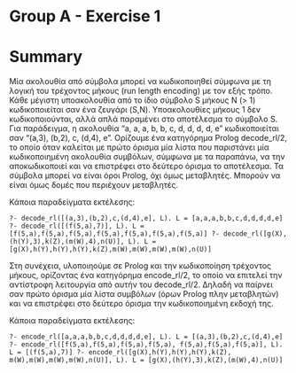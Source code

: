 # Group A - Exercise 1

# Summary

Μία ακολουθία από σύμβολα μπορεί να κωδικοποιηθεί σύμφωνα με τη λογική του τρέχοντος μήκους (run length encoding) με τον εξής τρόπο. Κάθε μέγιστη υποακολουθία από το ίδιο σύμβολο S μήκους N (> 1) κωδικοποιείται σαν ένα ζευγάρι (S,N). Υποακολουθίες μήκους 1 δεν κωδικοποιούνται, αλλά απλά παραμένει στο αποτέλεσμα το σύμβολο S. Για παράδειγμα, η ακολουθία “a, a, a, b, b, c, d, d, d, d, e” κωδικοποιείται σαν “(a,3), (b,2), c, (d,4), e”. Ορίζουμε ένα κατηγόρημα Prolog decode_rl/2, το οποίο όταν καλείται με πρώτο όρισμα μία λίστα που παριστάνει μία κωδικοποιημένη ακολουθία συμβόλων, σύμφωνα με τα παραπάνω, να την αποκωδικοποιεί και να επιστρέφει στο δεύτερο όρισμα το αποτέλεσμα. Τα σύμβολα μπορεί να είναι όροι Prolog, όχι όμως μεταβλητές. Μπορούν να είναι όμως δομές που περιέχουν μεταβλητές. 

Κάποια παραδείγματα εκτέλεσης:

`?- decode_rl([(a,3),(b,2),c,(d,4),e], L).
L = [a,a,a,b,b,c,d,d,d,d,e]
?- decode_rl([(f(5,a),7)], L).
L = [f(5,a),f(5,a),f(5,a),f(5,a),f(5,a),f(5,a),f(5,a)]
?- decode_rl([g(X),(h(Y),3),k(Z),(m(W),4),n(U)], L).
L = [g(X),h(Y),h(Y),h(Y),k(Z),m(W),m(W),m(W),m(W),n(U)]`

Στη συνέχεια, υλοποιηούμε σε Prolog και την κωδικοποίηση τρέχοντος μήκους,
ορίζοντας ένα κατηγόρημα encode_rl/2, το οποίο να επιτελεί την αντίστροφη
λειτουργία από αυτήν του decode_rl/2. Δηλαδή να παίρνει σαν πρώτο όρισμα μία
λίστα συμβόλων (όρων Prolog πλην μεταβλητών) και να επιστρέφει στο δεύτερο
όρισμα την κωδικοποιημένη εκδοχή της. 

Κάποια παραδείγματα εκτέλεσης:

`?- encode_rl([a,a,a,b,b,c,d,d,d,d,e], L).
L = [(a,3),(b,2),c,(d,4),e]
?- encode_rl([f(5,a),f(5,a),f(5,a),f(5,a),
f(5,a),f(5,a),f(5,a)], L).
L = [(f(5,a),7)]
?- encode_rl([g(X),h(Y),h(Y),h(Y),k(Z),
m(W),m(W),m(W),m(W),n(U)], L).
L = [g(X),(h(Y),3),k(Z),(m(W),4),n(U)]`
